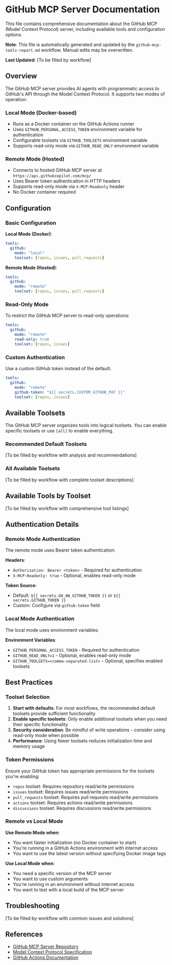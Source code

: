 # GitHub MCP Server Documentation

This file contains comprehensive documentation about the GitHub MCP (Model Context Protocol) server, including available tools and configuration options.

**Note**: This file is automatically generated and updated by the `github-mcp-tools-report.md` workflow. Manual edits may be overwritten.

**Last Updated**: [To be filled by workflow]

## Overview

The GitHub MCP server provides AI agents with programmatic access to GitHub's API through the Model Context Protocol. It supports two modes of operation:

### Local Mode (Docker-based)
- Runs as a Docker container on the GitHub Actions runner
- Uses `GITHUB_PERSONAL_ACCESS_TOKEN` environment variable for authentication
- Configurable toolsets via `GITHUB_TOOLSETS` environment variable
- Supports read-only mode via `GITHUB_READ_ONLY` environment variable

### Remote Mode (Hosted)
- Connects to hosted GitHub MCP server at `https://api.githubcopilot.com/mcp/`
- Uses Bearer token authentication in HTTP headers
- Supports read-only mode via `X-MCP-Readonly` header
- No Docker container required

## Configuration

### Basic Configuration

**Local Mode (Docker)**:
```yaml
tools:
  github:
    mode: "local"
    toolset: [repos, issues, pull_requests]
```

**Remote Mode (Hosted)**:
```yaml
tools:
  github:
    mode: "remote"
    toolset: [repos, issues, pull_requests]
```

### Read-Only Mode

To restrict the GitHub MCP server to read-only operations:

```yaml
tools:
  github:
    mode: "remote"
    read-only: true
    toolset: [repos, issues]
```

### Custom Authentication

Use a custom GitHub token instead of the default:

```yaml
tools:
  github:
    mode: "remote"
    github-token: "${{ secrets.CUSTOM_GITHUB_PAT }}"
    toolset: [repos, issues]
```

## Available Toolsets

The GitHub MCP server organizes tools into logical toolsets. You can enable specific toolsets or use `[all]` to enable everything.

### Recommended Default Toolsets

[To be filled by workflow with analysis and recommendations]

### All Available Toolsets

[To be filled by workflow with complete toolset descriptions]

## Available Tools by Toolset

[To be filled by workflow with comprehensive tool listings]

## Authentication Details

### Remote Mode Authentication

The remote mode uses Bearer token authentication:

**Headers**:
- `Authorization: Bearer <token>` - Required for authentication
- `X-MCP-Readonly: true` - Optional, enables read-only mode

**Token Source**:
- Default: `${{ secrets.GH_AW_GITHUB_TOKEN }}` or `${{ secrets.GITHUB_TOKEN }}`
- Custom: Configure via `github-token` field

### Local Mode Authentication

The local mode uses environment variables:

**Environment Variables**:
- `GITHUB_PERSONAL_ACCESS_TOKEN` - Required for authentication
- `GITHUB_READ_ONLY=1` - Optional, enables read-only mode
- `GITHUB_TOOLSETS=<comma-separated-list>` - Optional, specifies enabled toolsets

## Best Practices

### Toolset Selection

1. **Start with defaults**: For most workflows, the recommended default toolsets provide sufficient functionality
2. **Enable specific toolsets**: Only enable additional toolsets when you need their specific functionality
3. **Security consideration**: Be mindful of write operations - consider using read-only mode when possible
4. **Performance**: Using fewer toolsets reduces initialization time and memory usage

### Token Permissions

Ensure your GitHub token has appropriate permissions for the toolsets you're enabling:

- `repos` toolset: Requires repository read/write permissions
- `issues` toolset: Requires issues read/write permissions
- `pull_requests` toolset: Requires pull requests read/write permissions
- `actions` toolset: Requires actions read/write permissions
- `discussions` toolset: Requires discussions read/write permissions

### Remote vs Local Mode

**Use Remote Mode when**:
- You want faster initialization (no Docker container to start)
- You're running in a GitHub Actions environment with internet access
- You want to use the latest version without specifying Docker image tags

**Use Local Mode when**:
- You need a specific version of the MCP server
- You want to use custom arguments
- You're running in an environment without internet access
- You want to test with a local build of the MCP server

## Troubleshooting

[To be filled by workflow with common issues and solutions]

## References

- [GitHub MCP Server Repository](https://github.com/github/github-mcp-server)
- [Model Context Protocol Specification](https://modelcontextprotocol.io/)
- [GitHub Actions Documentation](https://docs.github.com/actions)
